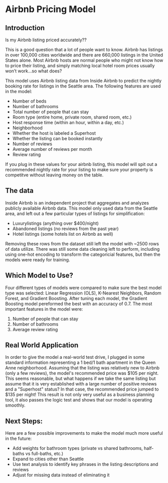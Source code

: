 # Airbnb Pricing Model

## Introduction
Is my Airbnb listing priced accurately??

This is a good question that a lot of people want to know. Airbnb has listings in over 100,000 cities worldwide and there are 660,000 listings in the United States alone. Most Airbnb hosts are normal people who might not know how to price their listing, and simply matching local hotel room prices usually won’t work...so what does?

This model uses Airbnb listing data from Inside Airbnb to predict the nightly booking rate for listings in the Seattle area. The following features are used in the model:
* Number of beds
* Number of bathrooms
* Total number of people that can stay
* Room type (entire home, private room, shared room, etc.)
* Host response time (within an hour, within a day, etc.)
* Neighborhood
* Whether the host is labeled a Superhost
* Whether the listing can be booked instantly
* Number of reviews
* Average number of reviews per month
* Review rating

If you plug in these values for your airbnb listing, this model will spit out a recommended nightly rate for your listing to make sure your property is competitve without leaving money on the table.

## The data
Inside Airbnb is an independent project that aggregates and analyzes publicly available Airbnb data. This model only used data from the Seattle area, and left out a few particular types of listings for simplification:
* Luxurylistings (anything over $400/night)
* Abandoned listings (no reviews from the past year)
* Hotel listings (some hotels list on Airbnb as well)

Removing these rows from the dataset still left the model with ~2500 rows of data utilize. There was still some data cleaning left to perform, including using one-hot encoding to transform the categoricial features, but then the models were ready for training.

## Which Model to Use?
Four different types of models were compared to make sure the best model type was selected: Linear Regression (OLS), K-Nearest Neighbors, Random Forest, and Gradient Boosting. After tuning each model, the Gradient Boosting model pereformed the best with an accuracy of 0.7. The most important features in the model were:
1. Number of people that can stay
2. Number of bathrooms
3. Average review rating

## Real World Application
In order to give the model a real-world test drive, I plugged in some standard information representing a 1 bed/1 bath apartment in the Queen Anne neighborhood. Assuming that the listing was relatively new to Airbnb (only a few reviews), the model's recommended price was $105 per night. This seems reasonable, but what happens if we take the same listing but assume that it is very established with a large number of positive reviews and a "Superhost" status? In that case, the recommended price jumped to $135 per night! This result is not only very useful as a business planning tool, it also passes the logic test and shows that our model is operating smoothly.

## Next Steps:
Here are a few possible improvements to make the model much more useful in the future:
* Add weights for bathroom types (private vs shared bathrooms, half-baths vs full-baths, etc.)
* Expand to cities other than Seattle
* Use text analysis to identify key phrases in the listing descriptions and reviews
* Adjust for missing data instead of eliminating it

